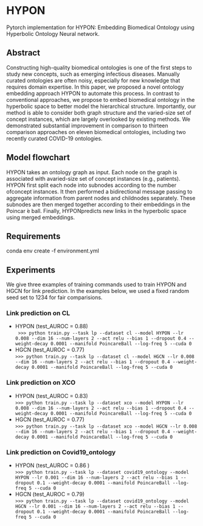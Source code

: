 # HYPON
Pytorch implementation for HYPON: Embedding Biomedical Ontology using Hyperbolic Ontology Neural network.

## Abstract
Constructing high-quality biomedical ontologies is one of the first  steps  to  study  new  concepts,  such  as  emerging  infectious diseases. Manually curated ontologies are often noisy, especially  for  new  knowledge  that  requires  domain  expertise. In this paper, we proposed a novel ontology embedding approach  HYPON  to  automate  this  process.  In  contrast  to conventional  approaches,  we  propose  to  embed  biomedical ontology in the hyperbolic space to better model the hierarchical structure. Importantly, our method is able to consider both  graph  structure  and  the  varied-size  set  of  concept  instances, which are largely overlooked by existing methods. We demonstrated substantial improvement in comparison to thirteen comparison approaches on eleven biomedical ontologies, including two recently curated COVID-19 ontologies.

## Model flowchart

HYPON takes an ontology graph as input. Each node on the graph is associated with avaried-size set of concept instances (e.g., patients). HYPON first split each node into subnodes according to the number ofconcept instances. It then performed a bidirectional message passing to aggregate information from parent nodes and childnodes separately. These subnodes are then merged together according to their embeddings in the Poincar ́e ball. Finally, HYPONpredicts new links in the hyperbolic space using merged embeddings.

## Requirements
conda env create -f environment.yml

## Experiments
We give three examples of training commands used to train HYPON and HGCN for link prediction. In the examples below, we used a fixed random seed set to 1234 for fair comparisions.  
### Link prediction on CL
* HYPON (test_AUROC = 0.88)  
``` >>> python train.py --task lp --dataset cl --model HYPON --lr 0.008 --dim 16 --num-layers 2 --act relu --bias 1 --dropout 0.4 --weight-decay 0.0001 --manifold PoincareBall --log-freq 5 --cuda 0```   
* HGCN (test_AUROC = 0.77)  
```>>> python train.py --task lp --dataset cl --model HGCN --lr 0.008 --dim 16 --num-layers 2 --act relu --bias 1 --dropout 0.4 --weight-decay 0.0001 --manifold PoincareBall --log-freq 5 --cuda 0```  
### Link prediction on XCO
* HYPON (test_AUROC = 0.83)  
```>>> python train.py --task lp --dataset xco --model HYPON --lr 0.008 --dim 16 --num-layers 2 --act relu --bias 1 --dropout 0.4 --weight-decay 0.0001 --manifold PoincareBall --log-freq 5 --cuda 0```  
* HGCN (test_AUROC = 0.77)  
```>>> python train.py --task lp --dataset xco --model HGCN --lr 0.008 --dim 16 --num-layers 2 --act relu --bias 1 --dropout 0.4 --weight-decay 0.0001 --manifold PoincareBall --log-freq 5 --cuda 0```  
### Link prediction on Covid19_ontology
* HYPON (test_AUROC = 0.86 )  
```>>> python train.py --task lp --dataset covid19_ontology --model HYPON --lr 0.001 --dim 16 --num-layers 2 --act relu --bias 1 --dropout 0.1 --weight-decay 0.0001 --manifold PoincareBall --log-freq 5 --cuda 0```   
* HGCN (test_AUROC = 0.79)  
```>>> python train.py --task lp --dataset covid19_ontology --model HGCN --lr 0.001 --dim 16 --num-layers 2 --act relu --bias 1 --dropout 0.1 --weight-decay 0.0001 --manifold PoincareBall --log-freq 5 --cuda 0```  




